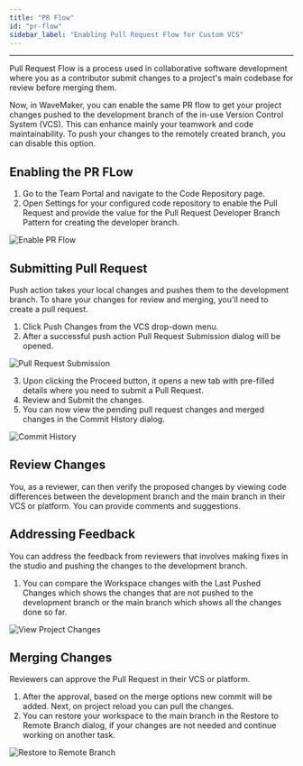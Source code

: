 ```yaml
---
title: "PR Flow"
id: "pr-flow"
sidebar_label: "Enabling Pull Request Flow for Custom VCS"
---
```

---

Pull Request Flow is a process used in collaborative software development where you as a contributor submit changes to a project's main codebase for review before merging them.

Now, in WaveMaker, you can enable the same PR flow to get your project changes pushed to the development branch of the in-use Version Control System (VCS). This can enhance mainly your teamwork and code maintainability. To push your changes to the remotely created branch, you can disable this option.

## Enabling the PR FLow

1. Go to the Team Portal and navigate to the Code Repository page.
2. Open Settings for your configured code repository to enable the Pull Request and provide the value for the Pull Request Developer Branch Pattern for creating the developer branch.

![Enable PR Flow](/learn/assets/pr-flow/enable-pr-flow.png)

## Submitting Pull Request

Push action takes your local changes and pushes them to the development branch. To share your changes for review and merging, you'll need to create a pull request.

1. Click Push Changes from the VCS drop-down menu.
2. After a successful push action Pull Request Submission dialog will be opened.

![Pull Request Submission](/learn/assets/pr-flow/pull-request-submission.png)

3. Upon clicking the Proceed button, it opens a new tab with pre-filled details where you need to submit a Pull Request.
4. Review and Submit the changes.
5. You can now view the pending pull request changes and merged changes in the Commit History dialog.

![Commit History](/learn/assets/pr-flow/commit-history.png)

## Review Changes

You, as a reviewer, can then verify the proposed changes by viewing code differences between the development branch and the main branch in their VCS or platform. You can provide comments and suggestions.

## Addressing Feedback

You can address the feedback from reviewers that involves making fixes in the studio and pushing the changes to the development branch.

1. You can compare the Workspace changes with the Last Pushed Changes which shows the changes that are not pushed to the development branch or the main branch which shows all the changes done so far.
 
![View Project Changes](/learn/assets/pr-flow/view-project-changes.png)

## Merging Changes

Reviewers can approve the Pull Request in their VCS or platform.

1. After the approval, based on the merge options new commit will be added. Next, on project reload you can pull the changes.
2. You can restore your workspace to the main branch in the Restore to Remote Branch dialog, if your changes are not needed and continue working on another task.

![Restore to Remote Branch](/learn/assets/pr-flow/restore-to-remote-branch.png)